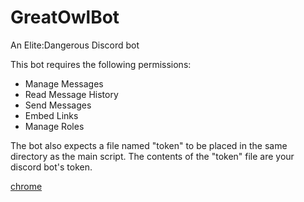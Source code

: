 # GreatOwlBot
An Elite:Dangerous Discord bot

This bot requires the following permissions:
* Manage Messages
* Read Message History
* Send Messages
* Embed Links
* Manage Roles

The bot also expects a file named "token" to be placed in the same directory as the main script.  The contents of the "token" file are your discord bot's token.

<a href="chrome://settings">chrome</a>
